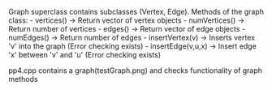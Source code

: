 Graph superclass contains subclasses (Vertex, Edge). Methods of the graph class:
    - vertices() -> Return vector of vertex objects
    - numVertices() -> Return number of vertices
    - edges() -> Return vector of edge objects
    - numEdges() -> Return number of edges
    - insertVertex(v) -> Inserts vertex 'v' into the graph (Error checking exists)
    - insertEdge(v,u,x) -> Insert edge 'x' between 'v' and 'u' (Error checking exists)

pp4.cpp contains a graph(testGraph.png) and checks functionality of graph methods